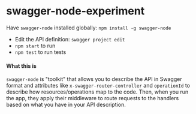 # swagger-node-experiment

Have `swagger-node` installed globally: `npm install -g swagger-node`

* Edit the API definition: `swagger project edit`
* `npm start` to run
* `npm test` to run tests

#### What this is

`swagger-node` is "toolkit" that allows you to describe the API in Swagger format and attributes like `x-swagger-router-controller` and `operationId` to describe how resources/operations map to the code. Then, when you run the app, they apply their middleware to route requests to the handlers based on what you have in your API description.
